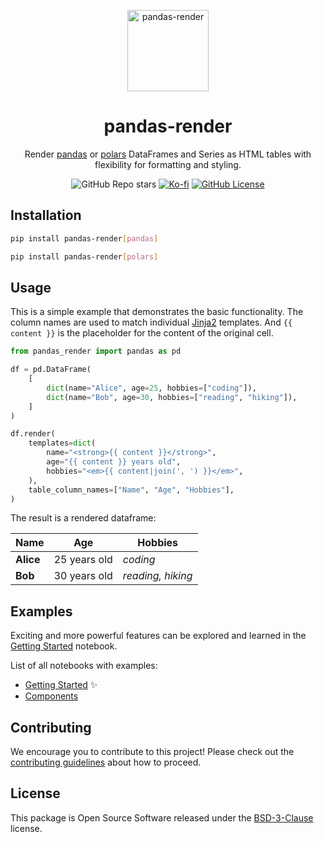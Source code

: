 <p align="center">
  <img src="/assets/pandas-render.png" alt="pandas-render" height=130>
</p>

<h1 align="center">pandas-render</h1>

<p align="center">Render <a href="https://github.com/pandas-dev/pandas" target="_pandas">pandas</a> or <a href="https://github.com/pola-rs/polars" target="_polars">polars</a> DataFrames and Series as HTML tables with flexibility for formatting and styling.</p>

<div align="center">

![GitHub Repo stars](https://img.shields.io/github/stars/nok/pandas-render)
[![Ko-fi](https://img.shields.io/badge/Ko--fi-FF5E5B?logo=ko-fi&logoColor=white)](https://ko-fi.com/nok)
[![GitHub License](https://img.shields.io/github/license/nok/sklearn-porter)](LICENSE)

</div>


## Installation

```bash
pip install pandas-render[pandas]
```

```bash
pip install pandas-render[polars]
```


## Usage

This is a simple example that demonstrates the basic functionality. The column names are used to match individual [Jinja2](https://github.com/pallets/jinja) templates. And `{{ content }}` is the placeholder for the content of the original cell.

```python
from pandas_render import pandas as pd

df = pd.DataFrame(
    [
        dict(name="Alice", age=25, hobbies=["coding"]),
        dict(name="Bob", age=30, hobbies=["reading", "hiking"]),
    ]
)

df.render(
    templates=dict(
        name="<strong>{{ content }}</strong>",
        age="{{ content }} years old",
        hobbies="<em>{{ content|join(', ') }}</em>",
    ),
    table_column_names=["Name", "Age", "Hobbies"],
)
```

The result is a rendered dataframe:

<table class="dataframe"><thead><tr><th>Name</th><th>Age</th><th>Hobbies</th></tr></thead><tbody><tr><td><strong>Alice</strong></td><td>25 years old</td><td><em>coding</em></td></tr><tr><td><strong>Bob</strong></td><td>30 years old</td><td><em>reading, hiking</em></td></tr></tbody></table>


## Examples

Exciting and more powerful features can be explored and learned in the [Getting Started](examples/01_getting_started.ipynb) notebook.

List of all notebooks with examples:

- [Getting Started](examples/01_getting_started.ipynb) ✨
- [Components](examples/02_components.ipynb)


## Contributing

We encourage you to contribute to this project! Please check out the [contributing guidelines](CONTRIBUTING.md) about how to proceed.


## License

This package is Open Source Software released under the [BSD-3-Clause](LICENSE) license.
